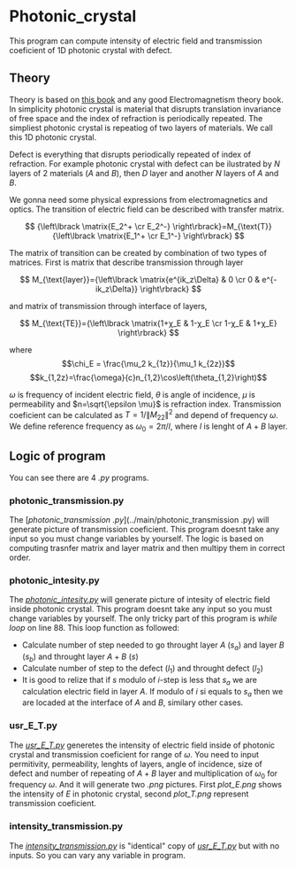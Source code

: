 # Photonic_crystal

This program can compute intensity of electric field and transmission coeficient of 1D photonic crystal with defect.

## Theory


Theory is based on [this book](https://www.jstor.org/stable/j.ctt7s2wj) and any good Electromagnetism theory book.
In simplicity photonic crystal is material that disrupts translation invariance of free space and the index of refraction is periodically repeated. The simpliest photonic crystal is repeatiog of two layers of materials. We call this 1D photonic crystal.

Defect is everything that disrupts periodically repeated of index of refraction. For example photonic crystal with defect can be ilustrated by $N$ layers of $2$ materials $(A$ and $B)$, then $D$ layer and another $N$ layers of $A$ and $B$.

We gonna need some physical expressions from electromagnetics and optics.
The transition of electric field can be described with transfer matrix.

$$ {\left\lbrack \matrix{E_2^+ \cr E_2^-} \right\rbrack}=M_{\text{T}}{\left\lbrack \matrix{E_1^+ \cr E_1^-} \right\rbrack} $$

The matrix of transition can be created by combination of two types of matrices. First is matrix that describe transmission through layer

$$ M_{\text{layer}}={\left\lbrack \matrix{e^{ik_z\Delta} & 0 \cr 0 & e^{-ik_z\Delta}} \right\rbrack} $$

and matrix of transmission through interface of layers,

$$ M_{\text{TE}}={\left\lbrack \matrix{1+χ_E & 1-χ_E \cr 1-χ_E & 1+χ_E} \right\rbrack} $$

where
$$\chi_E = \frac{\mu_2 k_{1z}}{\mu_1 k_{2z}}$$
$$k_{1,2z}=\frac{\omega}{c}n_{1,2}\cos\left(\theta_{1,2}\right)$$

$\omega$ is frequency of  incident electric field, $\theta$ is angle of incidence, $\mu$ is permeability and $n=\sqrt{\epsilon \mu}$ is refraction index.
Transmission coeficient can be calculated as $T = 1/\left\|M_{22}\right\|^2$ and depend of frequency $\omega$.
We define reference frequency as $\omega_0 = 2\pi/l$, where $l$ is lenght of $A+B$ layer.

## Logic of program

You can see there are $4$ <em>.py</em> programs.


### photonic_transmission.py

The [<em>photonic_transmission .py</em>](../main/photonic_transmission .py) will generate picture of transmission coeficient. This program doesnt take any input so you must change variables by yourself. The logic is based on computing trasnfer matrix and layer matrix and then multipy them in correct order.

### photonic_intesity.py

The [<em>photonic_intesity.py</em>](../main/photonic_intesity.py) will generate picture of intesity of electric field inside photonic crystal. This program doesnt take any input so you must change variables by yourself. The only tricky part of this program is <em>while loop</em> on line $88$. This loop function as followed:
- Calculate number of step needed to go throught layer $A$ $\left(s_a\right)$ and layer $B$ $\left(s_b\right)$ and throught layer $A+B$ $\left(s\right)$
- Calculate number of step to the defect $\left(l_1\right)$ and throught defect $\left(l_2\right)$
- It is good to relize that if $s$ modulo of $i$-step is less that $s_a$ we are calculation electric field in layer $A$. If modulo of $i$ si equals to $s_a$ then we are locaded at the interface of $A$ and $B$, similary other cases.


### usr_E_T.py

The [<em>usr_E_T.py</em>](../main/usr_E_T.py) generetes the intensity of electric field inside of photonic crystal and transmission coeficient for range of $\omega$. You need to input permitivity, permeability, lenghts of layers, angle of incidence, size of defect and number of repeating of $A+B$ layer and multiplication of $\omega_0$ for frequency $\omega$. And it will generate two <em>.png</em> pictures. First <em>plot_E.png</em> shows the intensity of $E$ in photonic crystal, second <em>plot_T.png</em> represent transmission coeficient.

### intensity_transmission.py

The [<em>intensity_transmission.py</em>](../main/intensity_transmission.py) is "identical" copy of [<em>usr_E_T.py</em>](../main/usr_E_T.py) but with no inputs. So you can vary any variable in program. 

